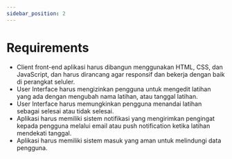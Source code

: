 ```yaml
---
sidebar_position: 2
---
```


# Requirements

- Client front-end aplikasi harus dibangun menggunakan HTML, CSS, dan JavaScript, dan harus dirancang agar responsif dan bekerja dengan baik di perangkat seluler.
- User Interface harus mengizinkan pengguna untuk mengedit latihan yang ada dengan mengubah nama latihan, atau tanggal latihan.
- User Interface harus memungkinkan pengguna menandai latihan sebagai selesai atau tidak selesai.
- Aplikasi harus memiliki sistem notifikasi yang mengirimkan pengingat kepada pengguna melalui email atau push notification ketika latihan mendekati tanggal.
- Aplikasi harus memiliki sistem masuk yang aman untuk melindungi data pengguna.